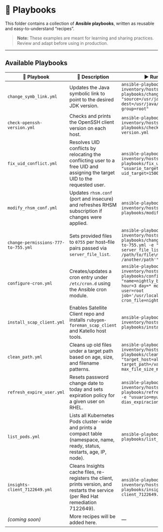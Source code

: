 # 📂 Playbooks

This folder contains a collection of **Ansible playbooks**, written as reusable and easy-to-understand “recipes”.
> **Note:** These examples are meant for learning and sharing practices. Review and adapt before using in production.

---

## Available Playbooks

<!-- Tabla HTML para mejor control visual -->
<table>
  <thead>
    <tr>
      <th>📄 Playbook</th>
      <th>📝 Description</th>
      <th>▶️ Run example</th>
    </tr>
  </thead>
  <tbody>
    <tr>
      <td><code>change_symb_link.yml</code></td>
      <td>Updates the Java symbolic link to point to the desired JDK version.</td>
      <td><code>ansible-playbook -i inventory/hosts.ini playbooks/change_symb_link.yml -e "source=/usr/java/jdk1.8.0_381 dest=/usr/java/latest owner=root group=root"</code></td>
    </tr>
    <tr>
      <td><code>check-openssh-version.yml</code></td>
      <td>Checks and prints the OpenSSH client version on each host.</td>
      <td><code>ansible-playbook -i inventory/hosts.ini playbooks/check-openssh-version.yml</code></td>
    </tr>
    <tr>
      <td><code>fix_uid_conflict.yml</code></td>
      <td>Resolves UID conflicts by relocating the conflicting user to a free UID and assigning the target UID to the requested user.</td>
      <td><code>ansible-playbook -i inventory/hosts.ini playbooks/fix_uid_conflict.yml -e "usuario_target=myuser uid_target=1500"</code></td>
    </tr>
    <tr>
      <td><code>modify_rhsm_conf.yml</code></td>
      <td>Updates <code>rhsm.conf</code> (port and insecure) and refreshes RHSM subscription if changes were applied.</td>
      <td><code>ansible-playbook -i inventory/hosts.ini playbooks/modify_rhsm_conf.yml</code></td>
    </tr>
    <tr>
      <td><code>change-permissions-777-to-755.yml</code></td>
      <td>Sets provided files to <code>0755</code> per host–file pairs passed via <code>server_file_list</code>.</td>
      <td><code>ansible-playbook -i inventory/hosts.ini playbooks/change-permissions-777-to-755.yml -e "mode=0755 server_file_list='host1 /path/to/file\nhost2 /another/path'"</code></td>
    </tr>
    <tr>
      <td><code>configure-cron.yml</code></td>
      <td>Creates/updates a cron entry under <code>/etc/cron.d</code> using the Ansible cron module.</td>
      <td><code>ansible-playbook -i inventory/hosts.ini playbooks/configure-cron.yml -e "name=nightly_backup minute=0 hour=3 day=* month=* weekday=* user=root job='/usr/local/bin/backup.sh' cron_file=nightly_backup"</code></td>
    </tr>
    <tr>
      <td><code>install_scap_client.yml</code></td>
      <td>Enables Satellite Client repo and installs <code>rubygem-foreman_scap_client</code> and Katello host tools.</td>
      <td><code>ansible-playbook -i inventory/hosts.ini playbooks/install_scap_client.yml</code></td>
    </tr>
    <tr>
      <td><code>clean_path.yml</code></td>
      <td>Cleans up old files under a target path based on age, size, and filename patterns.</td>
      <td><code>ansible-playbook -i inventory/hosts.ini playbooks/clean_path.yml -e "target_host=all target_path=/var/log age_days=14 max_file_size_mb=200"</code></td>
    </tr>
    <tr>
      <td><code>refresh_expire_user.yml</code></td>
      <td>Resets password change date to today and sets expiration policy for a given user on RHEL.</td>
      <td><code>ansible-playbook -i inventory/hosts.ini playbooks/refresh_expire_user.yml -e "usuario=myuser dias_expiracion=90"</code></td>
    </tr>
    <tr>
      <td><code>list_pods.yml</code></td>
      <td>Lists all Kubernetes Pods cluster-wide and prints a compact table (namespace, name, ready, status, restarts, age, IP, node).</td>
      <td><code>ansible-playbook -i localhost, playbooks/list_pods.yml</code></td>
    </tr>
    <tr>
      <td><code>insights-client_7122649.yml</code></td>
      <td>Cleans Insights cache files, re-registers the client, prints version, and restarts the service (per Red Hat remediation 7122649).</td>
      <td><code>ansible-playbook -i inventory/hosts.ini playbooks/insights-client_7122649.yml</code></td>
    </tr>
    <tr>
      <td><em>(coming soon)</em></td>
      <td>More recipes will be added here.</td>
      <td>—</td>
    </tr>
  </tbody>
</table>
